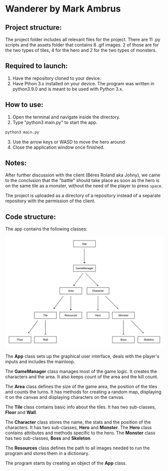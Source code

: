 # Wanderer by Mark Ambrus

## Project structure:
The project folder includes all relevant files for the project.
There are 11 .py scripts and the assets folder that contains 8 .gif images.
2 of those are for the two types of tiles, 4 for the hero and 2 for the two
types of monsters.

## Required to launch:
1. Have the repository cloned to your device.
2. Have Pthon 3.x installed on your device.
The program was written in python3.9.0 and is meant to be used with Python 3.x.

## How to use:
1. Open the terminal and navigate inside the directory.
2. Type "python3 main.py" to start the app.
```bash
python3 main.py
```
3. Use the arrow keys or WASD to move the hero around
4. Close the application window once finished.

## Notes:
After further discussion with the client (Béres Roland aka Johny), we came to
the conclusion that the "battle" should take place as soon as the hero is on
the same tile as a monster, without the need of the player to press `space`.

The project is uploaded as a directory of a repository instead of a separate
repository with the permission of the client.

## Code structure:

The app contains the following classes:

![classes.jpg](project/assets/classes.jpg)


The **App** class sets up the graphical user interface, deals with the player's
inputs and includes the mainloop.

The **GameManager** class manages most of the game logic. It creates the
characters and the area. It also keeps count of the area and the kill count.

The **Area** class defines the size of the game area, the position of the tiles
and counts the turns. It has methods for creating a random map, displaying
it on the canvas and displaying characters on the canvas.

The **Tile** class contains basic info about the tiles. It has two sub-classes,
**Floor** and **Wall**.

The **Character** class stores the name, the stats and the position of the
characters. It has two sub-classes, **Hero** and **Monster**. The **Hero**
class contains attributes and methods specific to the hero. The **Monster**
class has two sub-classes, **Boss** and **Skeleton**.

The **Resources** class defines the path to all images needed to run the
program and stores them in a dictionary.


The program starts by creating an object of the **App** class.
